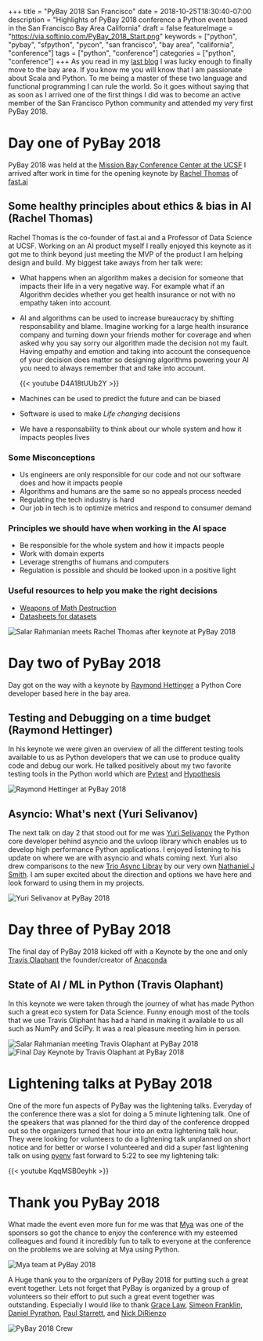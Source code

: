 +++
title = "PyBay 2018 San Francisco"
date = 2018-10-25T18:30:40-07:00
description = "Highlights of PyBay 2018 conference a Python event based in the San Francisco Bay Area California"
draft = false
featureImage = "https://via.softinio.com/PyBay_2018_Start.png"
keywords = ["python", "pybay", "sfpython", "pycon", "san francisco", "bay area", "california", "conference"]
tags = ["python", "conference"]
categories = ["python", "conference"]
+++
As you read in my [last blog](https://www.softinio.com/post/life-changes-and-announcing-sfbayareatech/)
I was lucky enough to finally move to the bay area. If you know me you will
know that I am passionate about Scala and Python. To me being a master of these
two language and functional programming I can rule the world. So it goes
without saying that as soon as I arrived one of the first things I did was to
become an active member of the San Francisco Python community and attended my very
first PyBay 2018.

# Day one of PyBay 2018 #
PyBay 2018 was held at the [Mission Bay Conference Center at the UCSF](http://www.acc-missionbayconferencecenter.com/) I arrived after work in time for the opening keynote by [Rachel Thomas](https://www.linkedin.com/in/rachel-thomas-942a7923/) of [fast.ai](http://course.fast.ai/index.html)

## Some healthy principles about ethics & bias in AI (Rachel Thomas)

Rachel Thomas is the co-founder of fast.ai and a Professor of Data Science at
UCSF. Working on an AI product myself I really enjoyed this keynote as it got
me to think beyond just meeting the MVP of the product I am helping design and
build. My biggest take aways from her talk were:

- What happens when an algorithm makes a decision for someone that impacts
  their life in a very negative way. For example what if an Algorithm decides
  whether you get health insurance or not with no empathy taken into account.

- AI and algorithms can be used to increase bureaucracy by shifting
  responsability and blame. Imagine working for a large health insurance
  company and turning down your friends mother for coverage and when asked why
  you say sorry our algorithm made the decision not my fault. Having empathy
  and emotion and taking into account the consequence of your decision does
  matter so designing algorithms powering your AI you need to always remember
  that and take into account.

  {{< youtube D4A18tUUb2Y >}}

- Machines can be used to predict the future and can be biased
- Software is used to make *Life changing* decisions
- We have a responsability to think about our whole system and how it impacts peoples lives

### Some Misconceptions

- Us engineers are only responsible for our code and not our software does and how it impacts people
- Algorithms and humans are the same so no appeals process needed
- Regulating the tech industry is hard
- Our job in tech is to optimize metrics and respond to consumer demand

### Principles we should have when working in the AI space

- Be responsible for the whole system and how it impacts people
- Work with domain experts
- Leverage strengths of humans and computers
- Regulation is possible and should be looked upon in a positive light

### Useful resources to help you make the right decisions
- [Weapons of Math Destruction](https://www.amazon.com/Weapons-Math-Destruction-Increases-Inequality/dp/0553418831)
- [Datasheets for datasets](https://arxiv.org/abs/1803.09010)

![Salar Rahmanian meets Rachel Thomas after keynote at PyBay 2018](https://via.softinio.com/Rachel_Thomas_PyBay_2018.png)

# Day two of PyBay 2018
Day got on the way with a keynote by [Raymond Hettinger](https://twitter.com/raymondh) a Python Core developer based here in the bay area. 

## Testing and Debugging on a time budget (Raymond Hettinger)

In his keynote we were given an overview of all the different testing tools available to us as Python developers that we can use to produce quality code and debug our work. He talked positively about my two favorite testing tools in the Python world which are [Pytest](https://docs.pytest.org/en/latest/) and [Hypothesis](https://hypothesis.readthedocs.io/en/latest/)

![Raymond Hettinger at PyBay 2018](https://via.softinio.com/Raymond_Hettinger_PyBay_2018.jpg)

## Asyncio: What's next (Yuri Selivanov)

The next talk on day 2 that stood out for me was [Yuri Selivanov](https://www.linkedin.com/in/yselivanov/) the Python core developer behind asyncio and the uvloop library which enables us to develop high performance Python applications. I enjoyed listening to his update on where we are with asyncio and whats coming next. Yuri also drew comparisons to the new [Trio Async Libray](https://github.com/python-trio/trio) by our very own [Nathaniel J Smith](https://vorpus.org/). I am super excited about the direction and options we have here and look forward to using them in my projects. 

![Yuri Selivanov at PyBay 2018](https://via.softinio.com/Yuri_Selivanov_PyBay_2018.jpg)

# Day three of PyBay 2018
The final day of PyBay 2018 kicked off with a Keynote by the one and only [Travis Olaphant](https://www.linkedin.com/in/teoliphant/) the founder/creator of [Anaconda](https://www.anaconda.com/)

## State of AI / ML in Python (Travis Olaphant)

In this keynote we were taken through the journey of what has made Python such a great eco system for Data Science. Funny enough most of the tools that we use Travis Oliphant has had a hand in making it available to us all such as NumPy and SciPy. It was a real pleasure meeting him in person.

![Salar Rahmanian meeting Travis Olaphant at PyBay 2018](https://via.softinio.com/Travis_Olaphant_PyBay_2018.jpg)
![Final Day Keynote by Travis Olaphant at PyBay 2018](https://via.softinio.com/Travis_Olaphant_Keynote_PyBay2018.JPG)

# Lightening talks at PyBay 2018
One of the more fun aspects of PyBay was the lightening talks. Everyday of the conference there was a slot for doing a 5 minute lightening talk. One of the speakers that was planned for the third day of the conference dropped out so the organizers turned that hour into an extra lightening talk hour. They were looking for volunteers to do a lightening talk unplanned on short notice and for better or worse I volunteered and did a super fast lightening talk on using [pyenv](https://www.softinio.com/post/using-pyenv-for-python-projects/) fast forward to 5:22 to see my lightening talk:

{{< youtube KqqMSB0eyhk >}}

# Thank you PyBay 2018
What made the event even more fun for me was that [Mya](https://hiremya.com/) was one of the sponsors so got the chance to enjoy the conference with my esteemed colleagues and found it incredibly fun to talk to everyone at the conference on the problems we are solving at Mya using Python.

![Mya team at PyBay 2018](https://via.softinio.com/Mya_team_PyBay_2018.jpg)

A Huge thank you to the organizers of PyBay 2018 for putting such a great event together. Lets not forget that PyBay is organized by a group of volunteers so their effort to put such a great event together was outstanding. Especially I would like to thank [Grace Law](https://www.linkedin.com/in/gracelaw1972/), [Simeon Franklin](https://www.linkedin.com/in/simeonfranklin/), [Daniel Pyrathon](https://www.linkedin.com/in/danielpyrathon/), [Paul Starrett](https://www.linkedin.com/in/paul-starrett-esq-ll-m-cfe-ence-251325/), and [Nick DiRienzo](https://www.linkedin.com/in/nickdirienzo/)

![PyBay 2018 Crew](https://via.softinio.com/PyBay2018Crew.jpeg)